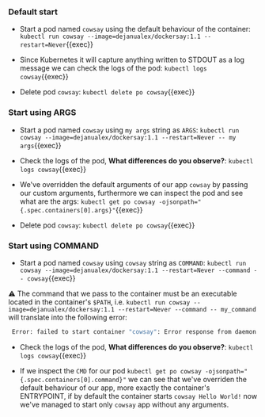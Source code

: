 
### Default start

* Start a pod named `cowsay` using the default behaviour of the container:
`kubectl run cowsay --image=dejanualex/dockersay:1.1 --restart=Never`{{exec}}

* Since Kubernetes it will capture anything written to STDOUT as a log message we can check the logs of the pod:
 `kubectl logs cowsay`{{exec}}

* Delete pod `cowsay`:
`kubectl delete po cowsay`{{exec}}

### Start using ARGS

* Start a pod named `cowsay` using  `my args` string as `ARGS`:
`kubectl run cowsay --image=dejanualex/dockersay:1.1 --restart=Never -- my args`{{exec}}

* Check the logs of the pod, **What differences do you observe?**:
`kubectl logs cowsay`{{exec}}

* We've overridden the default arguments of our app `cowsay` by passing our custom arguments, furthermore we can inspect the pod and see what are the args: 
`kubectl get po cowsay -ojsonpath="{.spec.containers[0].args}"`{{exec}}

* Delete pod `cowsay`:
`kubectl delete po cowsay`{{exec}}

### Start using COMMAND

* Start a pod named `cowsay` using  `cowsay` string as `COMMAND`:
`kubectl run cowsay --image=dejanualex/dockersay:1.1 --restart=Never --command -- cowsay`{{exec}}
 
⚠️ The command that we pass to the container must be an executable located in the container's `$PATH`, i.e. `kubectl run cowsay --image=dejanualex/dockersay:1.1 --restart=Never --command -- my_command` will translate into the following error:

```bash
 Error: failed to start container "cowsay": Error response from daemon: failed to create task for container: failed to create shim task: OCI runtime create failed: runc create failed: unable to start container process: exec: "my_command": executable file not found in $PATH: unknown
```
* Check the logs of the pod, **What differences do you observe?**:
`kubectl logs cowsay`{{exec}} 

* If we inspect the `CMD` for our pod `kubectl get po cowsay -ojsonpath="{.spec.containers[0].command}"` we can see that we've overriden the default behaviour of our app, more exactly the container's ENTRYPOINT, if by default the container starts `cowsay Hello World!` now we've managed to start only `cowsay` app without any arguments.



